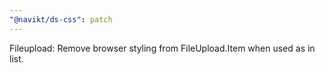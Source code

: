 ```yaml
---
"@navikt/ds-css": patch
---
```


Fileupload: Remove browser styling from FileUpload.Item when used as in list.
